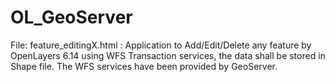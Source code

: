 # OL_GeoServer
File: feature_editingX.html : Application to Add/Edit/Delete any feature by OpenLayers 6.14 using WFS Transaction services, the data shall be stored in Shape file.
The WFS services have been provided by GeoServer.
